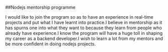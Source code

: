##Nodejs mentorship programme


I would like to join the program so as to have an experience in real-time projects and put what I have learnt into practice.I believe in mentorship as it has spurns one into what they want to because they learn from people who already have experience.I know the program will have a huge toll in shaping my career as a backend developer.I wish to learn a lot from my mentors and be more confident in doing nodejs projects.
